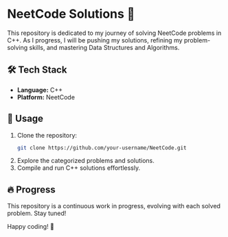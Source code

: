 # NeetCode Solutions 🚀

This repository is dedicated to my journey of solving NeetCode problems in C++. As I progress, I will be pushing my solutions, refining my problem-solving skills, and mastering Data Structures and Algorithms.

## 🛠 Tech Stack

- **Language:** C++
- **Platform:** NeetCode

## 📖 Usage

1. Clone the repository:
   ```sh
   git clone https://github.com/your-username/NeetCode.git
   ```
2. Explore the categorized problems and solutions.
3. Compile and run C++ solutions effortlessly.

## 🔥 Progress

This repository is a continuous work in progress, evolving with each solved problem. Stay tuned!

Happy coding! 🚀
